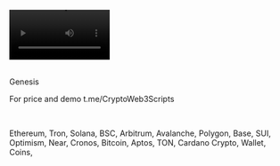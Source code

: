 <video src='https://github.com/user-attachments/assets/306c40a8-8e26-4b2b-86bb-465095cbab15' width=180/><video />
<br />




<br />
Genesis

For price and demo
t.me/CryptoWeb3Scripts

<br />

Ethereum, Tron, Solana, BSC, Arbitrum, Avalanche, Polygon, Base, SUI, Optimism, Near, Cronos, Bitcoin, Aptos, TON, Cardano
Crypto, Wallet, Coins,
